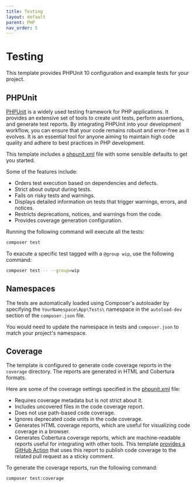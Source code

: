 ```yaml
---
title: Testing
layout: default
parent: PHP
nav_order: 5
---
```


# Testing

This template provides PHPUnit 10 configuration and example tests for your
project.

## PHPUnit

[PHPUnit](https://phpunit.de/) is a widely used testing framework for PHP
applications. It provides an extensive set of tools to create unit tests,
perform assertions, and generate test reports. By integrating PHPUnit into your
development workflow, you can ensure that your code remains robust and
error-free as it evolves. It is an essential tool for anyone aiming to maintain
high code quality and adhere to best practices in PHP development.

This template includes a [phpunit.xml](https://github.com/AlexSkrypnyk/scaffold/blob/main/phpunit.xml)
file with some sensible defaults to get you started.

Some of the features include:

- Orders test execution based on dependencies and defects.
- Strict about output during tests.
- Fails on risky tests and warnings.
- Displays detailed information on tests that trigger warnings, errors, and notices.
- Restricts deprecations, notices, and warnings from the code.
- Provides coverage generation configuration.

Running the following command will execute all the tests:

```bash
composer test
```

To exacute a specific test tagged with a `@group wip`, use the following command:

```bash 
composer test -- --group=wip
```

## Namespaces

The tests are automatically loaded using Composer's autoloader by specifying
the `YourNamespace\App\Tests\` namespace in the `autoload-dev` section of the 
`composer.json` file.

You would need to update the namespace in tests and `composer.json` to match 
your project's namespace.

## Coverage

The template is configured to generate code coverage reports in the `coverage`
directory. The reports are generated in HTML and Cobertura formats.

Here are some of the coverage settings specified in the [phpunit.xml](https://github.com/AlexSkrypnyk/scaffold/blob/main/phpunit.xml) file:
- Requires coverage metadata but is not strict about it.
- Includes uncovered files in the code coverage report.
- Does not use path-based code coverage.
- Ignores deprecated code units in the code coverage.
- Generates HTML coverage reports, which are useful for visualizing code
  coverage in a browser.
- Generates Cobertura coverage reports, which are machine-readable reports
  useful for integrating with other tools. This template [provides a GitHub
  Action](../ci/test#code-coverage) that uses this report to publish code
  coverage to the related pull request as a sticky comment.

To generate the coverage reports, run the following command:

```bash
composer test:coverage
```
